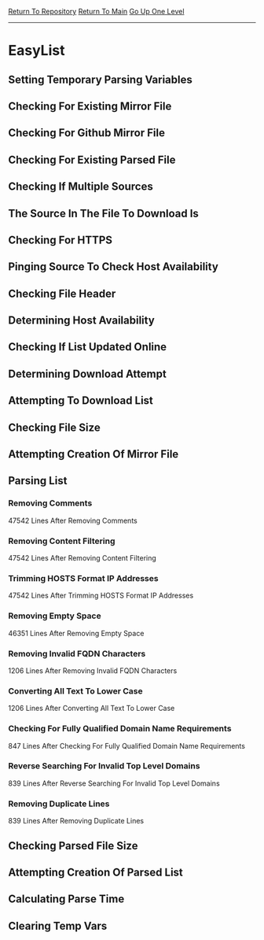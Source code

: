 [Return To Repository](https://github.com/deathbybandaid/piholeparser/)
[Return To Main](https://github.com/deathbybandaid/piholeparser/blob/master/RecentRunLogs/Mainlog.md)
[Go Up One Level](https://github.com/deathbybandaid/piholeparser/blob/master/RecentRunLogs/TopLevelScripts/30-Processing-External-Blacklists.md)
____________________________________
# EasyList
## Setting Temporary Parsing Variables
## Checking For Existing Mirror File
## Checking For Github Mirror File
## Checking For Existing Parsed File
## Checking If Multiple Sources
## The Source In The File To Download Is
## Checking For HTTPS
## Pinging Source To Check Host Availability
## Checking File Header
## Determining Host Availability
## Checking If List Updated Online
## Determining Download Attempt
## Attempting To Download List
## Checking File Size
## Attempting Creation Of Mirror File
## Parsing List
### Removing Comments
47542 Lines After Removing Comments
### Removing Content Filtering
47542 Lines After Removing Content Filtering
### Trimming HOSTS Format IP Addresses
47542 Lines After Trimming HOSTS Format IP Addresses
### Removing Empty Space
46351 Lines After Removing Empty Space
### Removing Invalid FQDN Characters
1206 Lines After Removing Invalid FQDN Characters
### Converting All Text To Lower Case
1206 Lines After Converting All Text To Lower Case
### Checking For Fully Qualified Domain Name Requirements
847 Lines After Checking For Fully Qualified Domain Name Requirements
### Reverse Searching For Invalid Top Level Domains
839 Lines After Reverse Searching For Invalid Top Level Domains
### Removing Duplicate Lines
839 Lines After Removing Duplicate Lines
## Checking Parsed File Size
## Attempting Creation Of Parsed List
## Calculating Parse Time
## Clearing Temp Vars

